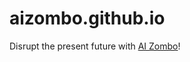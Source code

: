 # aizombo.github.io
Disrupt the present future with [AI Zombo](https://dcollie2.github.io/aizombo.github.io/)!
